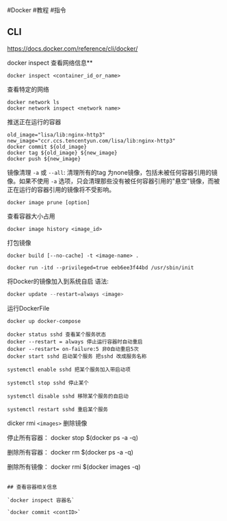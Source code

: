 
#Docker #教程 #指令

## CLI
https://docs.docker.com/reference/cli/docker/

docker inspect 查看网络信息**
```
docker inspect <container_id_or_name>
```

查看特定的网络
```
docker network ls
docker network inspect <network name>
```

推送正在运行的容器
```shell
old_image="lisa/lib:nginx-http3"
new_image="ccr.ccs.tencentyun.com/lisa/lib:nginx-http3"
docker commit ${old_image}
docker tag ${old_image} ${new_image}
docker push ${new_image}
```

镜像清理
`-a` 或 `--all`: 清理所有的tag 为none镜像，包括未被任何容器引用的镜像。如果不使用 `-a` 选项，只会清理那些没有被任何容器引用的"悬空"镜像，而被正在运行的容器引用的镜像将不受影响。
```shell
docker image prune [option]
```

查看容器大小占用
```shell
docker image history <image_id>
```

打包镜像
```
docker build [--no-cache] -t <image-name> .
```

```shell
docker run -itd --privileged=true eeb6ee3f44bd /usr/sbin/init
```

将Docker的镜像加入到系统自启
语法:
```go
docker update --restart=always <image>
```

运行DockerFile

```shell
docker up docker-compose
```

```shell
docker status sshd 查看某个服务状态
docker --restart = always 停止运行容器时自动重启
docker --restart= on-failure:5 非0自动重启5次
docker start sshd 启动某个服务 把sshd 改成服务名称

systemctl enable sshd 把某个服务加入带启动项

systemctl stop sshd 停止某个

systemctl disable sshd 移除某个服务的自启动

systemctl restart sshd 重启某个服务
```

dicker rmi `<images>` 删除镜像

停止所有容器：
docker stop $(docker ps -a -q)

删除所有容器：
docker rm $(docker ps -a -q)

删除所有镜像：
docker rmi $(docker images -q)
```

## 查看容器相关信息

`docker inspect 容器名`

`docker commit <contID>`


